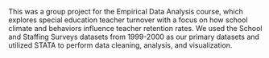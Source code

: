 This was a group project for the Empirical Data Analysis course, which explores special education teacher turnover with a focus on how school climate and behaviors influence teacher retention rates. We used the School and Staffing Surveys datasets from 1999-2000 as our primary datasets and utilized STATA to perform data cleaning, analysis, and visualization.
